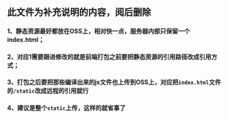 ## 此文件为补充说明的内容，阅后删除

#### 1、静态资源最好都放在OSS上，相对快一点，服务器内部只保留一个index.html；

#### 2、对应1需要跟进修改的就是前端打包之前要把静态资源的引用路径改成引用方式；

#### 3、打包之后要把那些编译出来的js文件也上传到OSS上，对应把`index.html`文件的`/static`改成远程的引用就行 

#### 4、建议是整个`static`上传，这样的就省事了